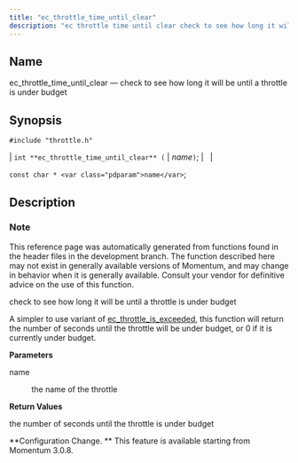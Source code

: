 ```yaml
---
title: "ec_throttle_time_until_clear"
description: "ec throttle time until clear check to see how long it will be until a throttle is under budget int ec throttle time until clear name const char name This reference page was automatically generated from functions found in the header files in the development branch The function described here..."
---
```


<a name="apis.ec_throttle_time_until_clear"></a> 
## Name

ec_throttle_time_until_clear — check to see how long it will be until a throttle is under budget

## Synopsis

`#include "throttle.h"`

| `int **ec_throttle_time_until_clear** (` | <var class="pdparam">name</var>`)`; |   |

`const char * <var class="pdparam">name</var>`;<a name="idp63530976"></a> 
## Description

### Note

This reference page was automatically generated from functions found in the header files in the development branch. The function described here may not exist in generally available versions of Momentum, and may change in behavior when it is generally available. Consult your vendor for definitive advice on the use of this function.

check to see how long it will be until a throttle is under budget

A simpler to use variant of [ec_throttle_is_exceeded](/momentum/3/3-api/apis-ec-throttle-is-exceeded), this function will return the number of seconds until the throttle will be under budget, or 0 if it is currently under budget.

**<a name="idp63535056"></a> Parameters**

<dl class="variablelist">

<dt>name</dt>

<dd>

the name of the throttle

</dd>

</dl>

**<a name="idp63537792"></a> Return Values**

the number of seconds until the throttle is under budget

**Configuration Change. ** This feature is available starting from Momentum 3.0.8.